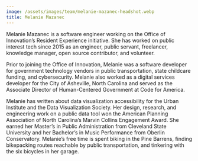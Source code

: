 ```yaml
---
image: /assets/images/team/melanie-mazanec-headshot.webp
title: Melanie Mazanec
---
```


Melanie Mazanec is a software engineer working on the Office of Innovation’s Resident Experience initiative. She has worked on public interest tech since 2015 as an engineer, public servant, freelancer, knowledge manager, open source contributor, and volunteer.

Prior to joining the Office of Innovation, Melanie was a software developer for government technology vendors in public transportation, state childcare funding, and cybersecurity. Melanie also worked as a digital services developer for the City of Asheville, North Carolina and served as the Associate Director of Human-Centered Government at Code for America.

Melanie has written about data visualization accessibility for the Urban Institute and the Data Visualization Society. Her design, research, and engineering work on a public data tool won the American Planning Association of North Carolina’s Marvin Collins Engagement Award. She earned her Master’s in Public Administration from Cleveland State University and her Bachelor’s in Music Performance from Oberlin Conservatory. Melanie’s free time is spent biking in the Pine Barrens, finding bikepacking routes reachable by public transportation, and tinkering with the six bicycles in her garage.

